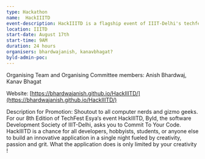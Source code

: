 ```yaml
---
type: Hackathon 
name:  HackIIITD
event-description: HackIIITD is a flagship event of IIIT-Delhi's techfest Esya. It will be a 24hr overnight software hackathon, fuelled by grit, passion and coffee.
location: IIITD
start-date: August 17th 
start-time: 9AM
duration: 24 hours
organisers: bhardwajanish, kanavbhagat?
byld-admin-poc:
---
```


Organising Team and Organising Committee members: Anish Bhardwaj, Kanav Bhagat

Website: [https://bhardwajanish.github.io/HackIIITD/](https://bhardwajanish.github.io/HackIIITD/)

Description for Promotion: Shoutout to all computer nerds and gizmo geeks. For our 8th Edition of TechFest Esya‘s event HackIIITD, Byld, the software Development Society of IIIT-Delhi, asks you to Commit To Your Code. HackIIITD is a chance for all developers, hobbyists, students, or anyone else to build an innovative application in a single night fueled by creativity, passion and grit. What the application does is only limited by your creativity !
